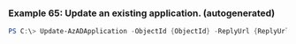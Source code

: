 
### Example 65: Update an existing application. (autogenerated)
```powershell
PS C:\> Update-AzADApplication -ObjectId {ObjectId} -ReplyUrl {ReplyUrl}


